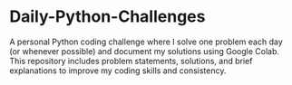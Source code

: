 # Daily-Python-Challenges
A personal Python coding challenge where I solve one problem each day (or whenever possible) and document my solutions using Google Colab. This repository includes problem statements, solutions, and brief explanations to improve my coding skills and consistency.
